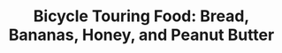 ---
layout: community
category: community
title: "Bicycle Touring Food: Bread, Bananas, Honey, and Peanut Butter"
description: "You are not wanting lots of bulk in your gut on warm rides. Yes, all the nanas but a couple halved bagels with a bit of PB. Proper electrolyte replacement is key. Reload with bulk after you effort! Enjoy!  why is averyone banging on about electrolytes. I’m a long distance cyclist and never had an issue and I’m 65, ridden in all conditions.  I have to have electrolytes in the desert when the temps are over 90. It is so dry. It does not take much to end up in the hospital when not hydrated properly speaking from experience you can indeed die."
isTopLevel: false
isSingleLevel: false
isArticle: false
datePublished: 2022-06-20 14:24:00 +0300
dateModified: 2022-06-20 14:24:00 +0300
published: false
---